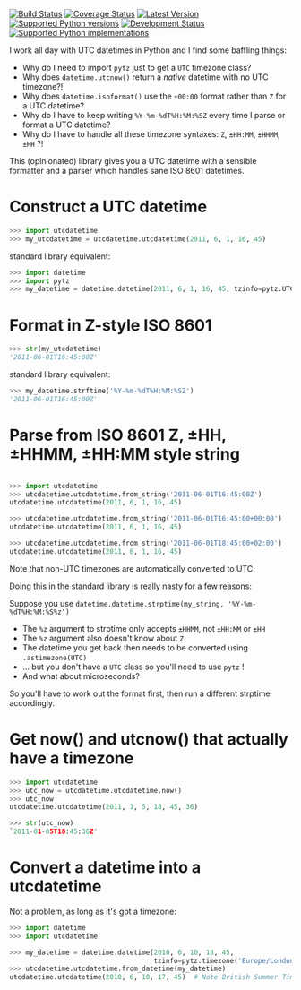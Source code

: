 [![Build Status](https://travis-ci.org/paulfurley/python-utcdatetime.svg?branch=master)](https://travis-ci.org/paulfurley/python-utcdatetime)
[![Coverage Status](https://coveralls.io/repos/paulfurley/python-utcdatetime/badge.svg)](https://coveralls.io/r/paulfurley/python-utcdatetime)
[![Latest Version](https://pypip.in/version/utcdatetime/badge.svg)](https://pypi.python.org/pypi/utcdatetime/)
[![Supported Python versions](https://pypip.in/py_versions/utcdatetime/badge.svg)](https://pypi.python.org/pypi/utcdatetime/)
[![Development Status](https://pypip.in/status/utcdatetime/badge.svg)](https://pypi.python.org/pypi/utcdatetime/)
[![Supported Python implementations](https://pypip.in/implementation/utcdatetime/badge.svg)](https://pypi.python.org/pypi/utcdatetime/)

I work all day with UTC datetimes in Python and I find some baffling things:

- Why do I need to import `pytz` just to get a `UTC` timezone class?
- Why does `datetime.utcnow()` return a *native* datetime with no UTC timezone?!
- Why does `datetime.isoformat()` use the `+00:00` format rather than `Z` for
  a UTC datetime?
- Why do I have to keep writing `%Y-%m-%dT%H:%M:%SZ` every time I parse or
  format a UTC datetime?
- Why do I have to handle all these timezone syntaxes: `Z`, `±HH:MM`, `±HHMM`,
  `±HH` ?!

This (opinionated) library gives you a UTC datetime with a sensible formatter
and a parser which handles sane ISO 8601 datetimes.

# Construct a UTC datetime

```python
>>> import utcdatetime
>>> my_utcdatetime = utcdatetime.utcdatetime(2011, 6, 1, 16, 45)
```

standard library equivalent:

```python
>>> import datetime
>>> import pytz
>>> my_datetime = datetime.datetime(2011, 6, 1, 16, 45, tzinfo=pytz.UTC)
```

# Format in Z-style ISO 8601

```python
>>> str(my_utcdatetime)
'2011-06-01T16:45:00Z'
```


standard library equivalent:
```python
>>> my_datetime.strftime('%Y-%m-%dT%H:%M:%SZ')
'2011-06-01T16:45:00Z'
```

# Parse from ISO 8601 Z, ±HH, ±HHMM, ±HH:MM style string

```python

>>> import utcdatetime
>>> utcdatetime.utcdatetime.from_string('2011-06-01T16:45:00Z')
utcdatetime.utcdatetime(2011, 6, 1, 16, 45)

>>> utcdatetime.utcdatetime.from_string('2011-06-01T16:45:00+00:00')
utcdatetime.utcdatetime(2011, 6, 1, 16, 45)

>>> utcdatetime.utcdatetime.from_string('2011-06-01T18:45:00+02:00')
utcdatetime.utcdatetime(2011, 6, 1, 16, 45)
```

Note that non-UTC timezones are automatically converted to UTC.

Doing this in the standard library is really nasty for a few reasons:

Suppose you use `datetime.datetime.strptime(my_string, '%Y-%m-%dT%H:%M:%S%z')`

- The `%z` argument to strptime only accepts `±HHMM`, not `±HH:MM` or `±HH`
- The `%z` argument also doesn't know about `Z`.
- The datetime you get back then needs to be converted using `.astimezone(UTC)`
- ... but you don't have a `UTC` class so you'll need to use `pytz` !
- And what about microseconds?

So you'll have to work out the format first, then run a different strptime
accordingly.

# Get now() and utcnow() that actually have a timezone

```python
>>> import utcdatetime
>>> utc_now = utcdatetime.utcdatetime.now()
>>> utc_now
utcdatetime.utcdatetime(2011, 1, 5, 18, 45, 36)

>>> str(utc_now)
`2011-01-05T18:45:36Z'
```

# Convert a datetime into a utcdatetime

Not a problem, as long as it's got a timezone:

```python
>>> import datetime
>>> import utcdatetime

>>> my_datetime = datetime.datetime(2010, 6, 10, 18, 45,
                                    tzinfo=pytz.timezone('Europe/London'))
>>> utcdatetime.utcdatetime.from_datetime(my_datetime)
utcdatetime.utcdatetime(2010, 6, 10, 17, 45)  # Note British Summer Time -> UTC
```
